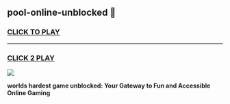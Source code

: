 
## pool-online-unblocked 👋
<h3>
<a href="https://premium.freeplayer.one?title=pool-online-unblocked&ref=14F">CLICK TO PLAY</a></h3>
<hr>

<h3>
<a href="https://premium.freeplayer.one?title=pool-online-unblocked&ref=14F">CLICK 2 PLAY</a>
  
</h3>

<a href="https://premium.freeplayer.one?title=pool-online-unblocked&ref=12F/"><img src="https://clearcache.store/games.png"></a>


**worlds hardest game unblocked: Your Gateway to Fun and Accessible Online Gaming**
